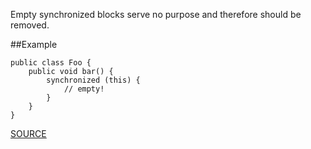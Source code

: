 Empty synchronized blocks serve no purpose and therefore should be removed.

##Example

  	public class Foo { 
  		public void bar() { 
  			synchronized (this) { 
  				// empty! 
  			} 
  		} 
  	}

[SOURCE](http://pmd.sourceforge.net/pmd-5.3.2/pmd-java/rules/java/empty.html#EmptySynchronizedBlock)
